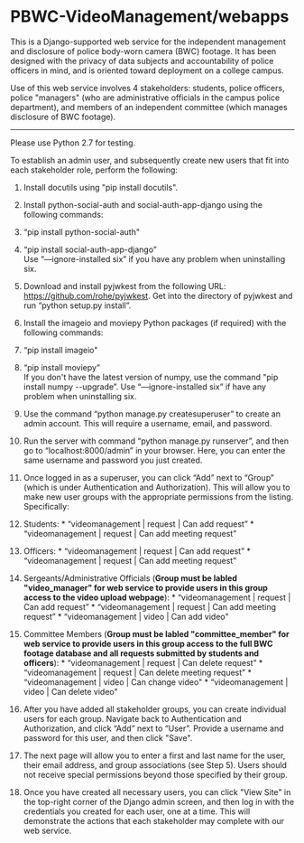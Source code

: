 # PBWC-VideoManagement/webapps

This is a Django-supported web service for the independent management and disclosure of police body-worn camera (BWC) footage. It has been designed with the privacy of data subjects and accountability of police officers in mind, and is oriented toward deployment on a college campus.

Use of this web service involves 4 stakeholders: students, police officers, police "managers" (who are administrative officials in the campus police department), and members of an independent committee (which manages disclosure of BWC footage).
_______________________________________________________________________________________________________________

Please use Python 2.7 for testing.

To establish an admin user, and subsequently create new users that fit into each stakeholder role, perform the following: 

1. Install docutils using "pip install docutils".

2. Install python-social-auth and social-auth-app-django using the following commands:
  1. “pip install python-social-auth"
  2. “pip install social-auth-app-django”
<br/> Use “—ignore-installed six” if you have any problem when uninstalling six.

3. Download and install pyjwkest from the following URL: https://github.com/rohe/pyjwkest. Get into the directory of pyjwkest and run “python setup.py install”.

4. Install the imageio and moviepy Python packages (if required) with the following commands:
  1. “pip install imageio"
  2. “pip install moviepy”
<br/> If you don't have the latest version of numpy, use the command "pip install numpy --upgrade”. Use “—ignore-installed six” if have any problem when uninstalling six.

5. Use the command “python manage.py createsuperuser” to create an admin account. This will require a username, email, and password.

6. Run the server with command “python manage.py runserver”, and then go to “localhost:8000/admin” in your browser. Here, you can enter the same username and password you just created.

7. Once logged in as a superuser, you can click “Add” next to “Group” (which is under Authentication and Authorization). This will allow you to make new user groups with the appropriate permissions from the listing. Specifically:
  1. Students:
    * “videomanagement | request | Can add request”
    * “videomanagement | request | Can add meeting request”
  2. Officers:
    * “videomanagement | request | Can add request”
    * “videomanagement | request | Can add meeting request”
  3. Sergeants/Administrative Officials (**Group must be labled "video_manager" for web service to provide users in this group access to the video upload webpage**):
    * “videomanagement | request | Can add request”
    * “videomanagement | request | Can add meeting request”
    * “videomanagement | video | Can add video"
  4. Committee Members (**Group must be labled "committee_member" for web service to provide users in this group access to the full BWC footage database and all requests submitted by students and officers**):
    * “videomanagement | request | Can delete request”
    * “videomanagement | request | Can delete meeting request”
    * “videomanagement | video | Can change video"
    * “videomanagement | video | Can delete video"

8. After you have added all stakeholder groups, you can create individual users for each group. Navigate back to Authentication and Authorization, and click “Add” next to “User”. Provide a username and password for this user, and then click "Save".

9. The next page will allow you to enter a first and last name for the user, their email address, and group associations (see Step 5). Users should not receive special permissions beyond those specified by their group.

10. Once you have created all necessary users, you can click "View Site" in the top-right corner of the Django admin screen, and then log in with the credentials you created for each user, one at a time. This will demonstrate the actions that each stakeholder may complete with our web service.




